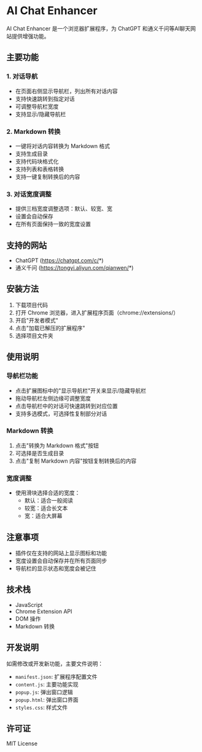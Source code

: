 # AI Chat Enhancer

AI Chat Enhancer 是一个浏览器扩展程序，为 ChatGPT 和通义千问等AI聊天网站提供增强功能。

## 主要功能

### 1. 对话导航
- 在页面右侧显示导航栏，列出所有对话内容
- 支持快速跳转到指定对话
- 可调整导航栏宽度
- 支持显示/隐藏导航栏

### 2. Markdown 转换
- 一键将对话内容转换为 Markdown 格式
- 支持生成目录
- 支持代码块格式化
- 支持列表和表格转换
- 支持一键复制转换后的内容

### 3. 对话宽度调整
- 提供三档宽度调整选项：默认、较宽、宽
- 设置会自动保存
- 在所有页面保持一致的宽度设置

## 支持的网站
- ChatGPT (https://chatgpt.com/c/*)
- 通义千问 (https://tongyi.aliyun.com/qianwen/*)

## 安装方法

1. 下载项目代码
2. 打开 Chrome 浏览器，进入扩展程序页面（chrome://extensions/）
3. 开启"开发者模式"
4. 点击"加载已解压的扩展程序"
5. 选择项目文件夹

## 使用说明

### 导航栏功能
- 点击扩展图标中的"显示导航栏"开关来显示/隐藏导航栏
- 拖动导航栏左侧边缘可调整宽度
- 点击导航栏中的对话可快速跳转到对应位置
- 支持多选模式，可选择性复制部分对话

### Markdown 转换
1. 点击"转换为 Markdown 格式"按钮
2. 可选择是否生成目录
3. 点击"复制 Markdown 内容"按钮复制转换后的内容

### 宽度调整
- 使用滑块选择合适的宽度：
  - 默认：适合一般阅读
  - 较宽：适合长文本
  - 宽：适合大屏幕

## 注意事项
- 插件仅在支持的网站上显示图标和功能
- 宽度设置会自动保存并在所有页面同步
- 导航栏的显示状态和宽度会被记住

## 技术栈
- JavaScript
- Chrome Extension API
- DOM 操作
- Markdown 转换

## 开发说明
如需修改或开发新功能，主要文件说明：
- `manifest.json`: 扩展程序配置文件
- `content.js`: 主要功能实现
- `popup.js`: 弹出窗口逻辑
- `popup.html`: 弹出窗口界面
- `styles.css`: 样式文件

## 许可证
MIT License 